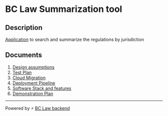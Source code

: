 # BC Law Summarization tool

## Description

[Application](https://lakshyamcs16.github.io/bclaw-frontend/) to search and summarize the regulations by jurisdiction

## Documents

1. [Design assumptions](https://github.com/lakshyamcs16/bclaw-backend/blob/main/readme/design_assumptions.md)
2. [Test Plan](https://github.com/lakshyamcs16/bclaw-backend/blob/main/readme/test_plan.md)
3. [Cloud Migration](https://github.com/lakshyamcs16/bclaw-backend/blob/main/readme/cloud_migration.md)
4. [Deployment Pipeline](https://github.com/lakshyamcs16/bclaw-backend/blob/main/readme/deployment_pipeline.md)
5. [Software Stack and features](https://github.com/lakshyamcs16/bclaw-backend/blob/main/readme/stack_recommendations.md)
6. [Demonstration Plan](https://github.com/lakshyamcs16/bclaw-backend/blob/main/readme/demo_instructions.md)

---

Powered by ⚡️ [BC Law backend](https://github.com/lakshyamcs16/bclaw-backend/)
